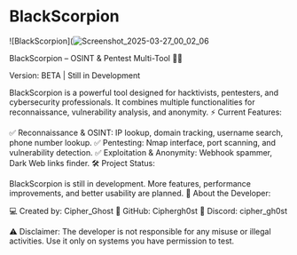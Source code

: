 # BlackScorpion
![BlackScorpion](![Screenshot_2025-03-27_00_02_06](https://github.com/user-attachments/assets/516d1051-04a1-4620-b634-ccb9d8a9a54b])

BlackScorpion – OSINT & Pentest Multi-Tool 🦂💀

Version: BETA | Still in Development

BlackScorpion is a powerful tool designed for hacktivists, pentesters, and cybersecurity professionals. It combines multiple functionalities for reconnaissance, vulnerability analysis, and anonymity.
⚡ Current Features:

✅ Reconnaissance & OSINT: IP lookup, domain tracking, username search, phone number lookup.
✅ Pentesting: Nmap interface, port scanning, and vulnerability detection.
✅ Exploitation & Anonymity: Webhook spammer, Dark Web links finder.
🛠 Project Status:

BlackScorpion is still in development. More features, performance improvements, and better usability are planned.
👤 About the Developer:

💻 Created by: Cipher_Ghost
🔗 GitHub:  Ciphergh0st
🔗 Discord: cipher_gh0st

⚠️ Disclaimer: The developer is not responsible for any misuse or illegal activities. Use it only on systems you have permission to test.
